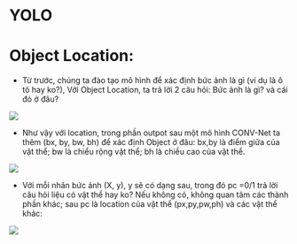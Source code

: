 # YOLO

# Object Location:
- Từ trước, chúng ta đào tạo mô hình để xác định bức ảnh là gì (ví dụ là ô tô hay ko?), Với Object Location, ta trả lời 2 câu hỏi: Bức ảnh là gì? và cái đó ở đâu?
 <img src ='https://i.imgur.com/ykdhUBS.jpg'>

- Như vậy với location, trong phần outpot sau một mô hình CONV-Net ta thêm (bx, by, bw, bh) để xác định Object ở đâu: bx,by là điểm giữa của vật thể; bw là chiểu rộng vật thể; bh là chiều cao của vật thể.
 <img src = 'https://i.imgur.com/A27rrns.jpg'>

- Với mỗi nhãn bức ảnh (X, y), y sẽ có dạng sau, trong đó pc =0/1 trả lời câu hỏi liệu có vật thể hay ko? Nếu không có, không quan tâm các thành phần khác; sau pc là location của vật thể (px,py,pw,ph) và các vật thể khác:
<img src ='https://i.imgur.com/mAbZ3ME.jpg'>